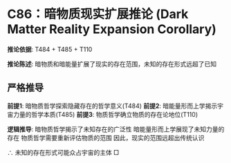 # C86：暗物质现实扩展推论 (Dark Matter Reality Expansion Corollary)

**推论依据**: T484 + T485 + T110

**推论陈述**: 暗物质和暗能量扩展了现实的存在范围，未知的存在形式远超了已知

## 严格推导

**前提1**: 暗物质哲学探索隐藏存在的哲学意义(T484)
**前提2**: 暗能量形而上学揭示宇宙力量的哲学本质(T485)
**前提3**: 物质哲学确立物质的存在论地位(T110)

**逻辑推导**:
暗物质哲学揭示了未知存在的广泛性
暗能量形而上学展现了未知力量的存在
物质哲学需要重新评估物质的范围
因此，现实的范围远超出传统认识

∴ 未知的存在形式可能众占宇宙的主体 □